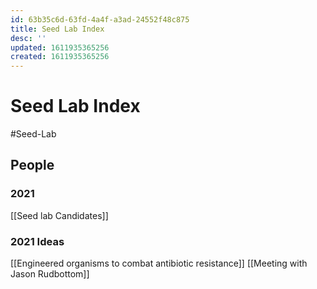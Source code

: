 ```yaml
---
id: 63b35c6d-63fd-4a4f-a3ad-24552f48c875
title: Seed Lab Index
desc: ''
updated: 1611935365256
created: 1611935365256
---
```

# Seed Lab Index

\#Seed-Lab 

## People

### 2021

[[Seed lab Candidates]]

### 2021 Ideas

[[Engineered organisms to combat antibiotic resistance]]
[[Meeting with Jason Rudbottom]]

